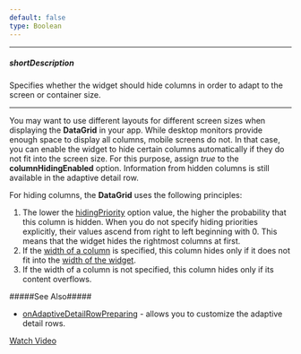 ```yaml
---
default: false
type: Boolean
---
```

---
##### shortDescription
Specifies whether the widget should hide columns in order to adapt to the screen or container size.

---
You may want to use different layouts for different screen sizes when displaying the **DataGrid** in your app. While desktop monitors provide enough space to display all columns, mobile screens do not. In that case, you can enable the widget to hide certain columns automatically if they do not fit into the screen size. For this purpose, assign *true* to the **columnHidingEnabled** option. Information from hidden columns is still available in the adaptive detail row.

For hiding columns, the **DataGrid** uses the following principles:

1. The lower the [hidingPriority](/api-reference/10%20UI%20Widgets/dxDataGrid/1%20Configuration/columns/hidingPriority.md '/Documentation/ApiReference/UI_Widgets/dxDataGrid/Configuration/columns/#hidingPriority') option value, the higher the probability that this column is hidden. When you do not specify hiding priorities explicitly, their values ascend from right to left beginning with 0. This means that the widget hides the rightmost columns at first.
2. If the [width of a column](/api-reference/10%20UI%20Widgets/dxDataGrid/1%20Configuration/columns/width.md '/Documentation/ApiReference/UI_Widgets/dxDataGrid/Configuration/columns/#width') is specified, this column hides only if it does not fit into the [width of the widget](/api-reference/10%20UI%20Widgets/DOMComponent/1%20Configuration/width.md '/Documentation/ApiReference/UI_Widgets/dxDataGrid/Configuration/#width').
3. If the width of a column is not specified, this column hides only if its content overflows.

#####See Also#####
- [onAdaptiveDetailRowPreparing](/api-reference/10%20UI%20Widgets/dxDataGrid/1%20Configuration/onAdaptiveDetailRowPreparing.md '/Documentation/ApiReference/UI_Widgets/dxDataGrid/Configuration/#onAdaptiveDetailRowPreparing') - allows you to customize the adaptive detail rows.

<a href="https://www.youtube.com/watch?v=JHUSz3S0cWw&index=2&list=PL8h4jt35t1wjGvgflbHEH_e3b23AA30-z" class="button orange small fix-width-155" target="_blank">Watch Video</a>